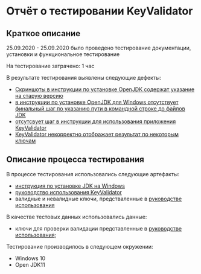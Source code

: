 # Отчёт о тестировании KeyValidator 

## Краткое описание

25.09.2020 - 25.09.2020 было проведено тестирование документации, установки и функциональное тестирование 

На тестирование затрачено: 1 час

В результате тестирования выявлены следующие дефекты:
* [Скриншоты в инструкции по установке OpenJDK содержат указание на старую версию](https://github.com/GrebenkovaMaria/HW_JavaForQA_1.1/issues/1)
* [в инструкции по установке OpenJDK для Windows отсутствует финальный шаг по указанию пути в командной строке до файлов JDK](https://github.com/GrebenkovaMaria/HW_JavaForQA_1.1/issues/2)
* [отсутсвует шаг в инструкции для использования приложения KeyValidator](https://github.com/GrebenkovaMaria/HW_JavaForQA_1.1/issues/3)
* [KeyValidator некорректно отображает результат по некоторым ключам](https://github.com/GrebenkovaMaria/HW_JavaForQA_1.1/issues/4) 

## Описание процесса тестирования

В процессе тестирования использовались следующие артефакты:
* [инструкция по установке JDK на Windows](https://github.com/GrebenkovaMaria/HW_JavaForQA_1.1/blob/master/openjdk11-manual.md)
* [руководство использования KeyValidator](https://github.com/GrebenkovaMaria/HW_JavaForQA_1.1/blob/master/user-manual.md)
* валидные и невалидные ключи, предстваленные в [руководстве использования](https://github.com/GrebenkovaMaria/HW_JavaForQA_1.1/blob/master/user-manual.md)


В качестве тестовых данных использовались данные:
* ключи для проверки валидации представленные в [руководстве использования](https://github.com/GrebenkovaMaria/HW_JavaForQA_1.1/blob/master/user-manual.md);


Тестирование производилось в следующем окружении:
* Windows 10
* Open JDK11
